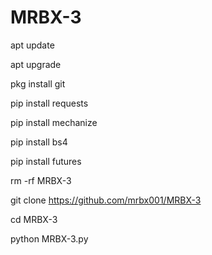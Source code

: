 # MRBX-3

apt update 

apt upgrade 

pkg install git 

pip install requests 

pip install mechanize

pip install bs4

pip install futures

rm -rf MRBX-3

git clone https://github.com/mrbx001/MRBX-3

cd MRBX-3

python MRBX-3.py
